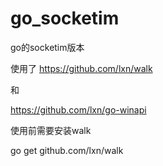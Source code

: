 go_socketim
=======

go的socketim版本

使用了
https://github.com/lxn/walk

和

https://github.com/lxn/go-winapi

使用前需要安装walk


go get github.com/lxn/walk